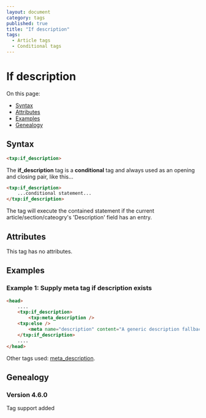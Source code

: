 ```yaml
---
layout: document
category: tags
published: true
title: "If description"
tags:
  - Article tags
  - Conditional tags
---
```


# If description

On this page:

* [Syntax](#user-content-syntax)
* [Attributes](#user-content-attributes)
* [Examples](#user-content-examples)
* [Genealogy](#user-content-genealogy)

## Syntax

~~~ html
<txp:if_description>
~~~

The **if_description** tag is a __conditional__ tag and always used as an opening and closing pair, like this...

~~~ html
<txp:if_description>
    ...conditional statement...
</txp:if_description>
~~~

The tag will execute the contained statement if the current article/section/cateogry's 'Description' field has an entry.

## Attributes

This tag has no attributes.

## Examples

### Example 1: Supply meta tag if description exists

~~~ html
<head>
    ....
    <txp:if_description>
        <txp:meta_description />
    <txp:else />
        <meta name="description" content="A generic description fallback, possibly about bacon." />
    </txp:if_description>
    ....
</head>
~~~

Other tags used: [meta_description](meta-description).

## Genealogy

### Version 4.6.0

Tag support added
